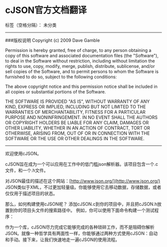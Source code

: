 # cJSON官方文档翻译

标签（空格分隔）： 未分类

---
###版权说明
  Copyright (c) 2009 Dave Gamble

  Permission is hereby granted, free of charge, to any person obtaining a copy
  of this software and associated documentation files (the "Software"), to deal
  in the Software without restriction, including without limitation the rights
  to use, copy, modify, merge, publish, distribute, sublicense, and/or sell
  copies of the Software, and to permit persons to whom the Software is
  furnished to do so, subject to the following conditions:

  The above copyright notice and this permission notice shall be included in
  all copies or substantial portions of the Software.

  THE SOFTWARE IS PROVIDED "AS IS", WITHOUT WARRANTY OF ANY KIND, EXPRESS OR
  IMPLIED, INCLUDING BUT NOT LIMITED TO THE WARRANTIES OF MERCHANTABILITY,
  FITNESS FOR A PARTICULAR PURPOSE AND NONINFRINGEMENT. IN NO EVENT SHALL THE
  AUTHORS OR COPYRIGHT HOLDERS BE LIABLE FOR ANY CLAIM, DAMAGES OR OTHER
  LIABILITY, WHETHER IN AN ACTION OF CONTRACT, TORT OR OTHERWISE, ARISING FROM,
  OUT OF OR IN CONNECTION WITH THE SOFTWARE OR THE USE OR OTHER DEALINGS IN
  THE SOFTWARE.
  
---

欢迎使用cJSON。

cJSON旨在成为一个可以应用在工作中的低门槛json解析器。该项目包含一个.c文件，和一个.h文件。

对JSON最佳的描述在这个网站：[http://www.json.org/](http://www.json.org/)
JSON类似于XML，不过更加轻量级。你能够使用它去移动数据，存储数据，或者仅仅用于描述项目的状态。

那么，如何构建使用cJSON呢？
添加cJSON.c到你的项目中，并且把cJSON.h放置到你的项目头文件的搜索路径中。
例如，你可以使用下面命令构建一个测试程序：


作为一个库，cJSON尽力完成它能够完成的各种琐碎工作，而不是阻碍你解析JSON。就像一种哲学具有两面性一样，你能够通过两种方式使用cJSON：自动和手动。接下来，让我们快速地走一遍cJSON的使用流程。






